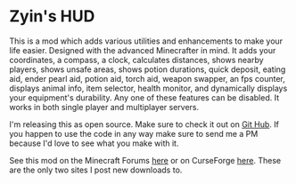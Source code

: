 Zyin's HUD
==============
This is a mod which adds various utilities and enhancements to make your life easier. Designed with the advanced Minecrafter in mind. It adds your coordinates, a compass, a clock, calculates distances, shows nearby players, shows unsafe areas, shows potion durations, quick deposit, eating aid, ender pearl aid, potion aid, torch aid, weapon swapper, an fps counter, displays animal info, item selector, health monitor, and dynamically displays your equipment's durability. Any one of these features can be disabled. It works in both single player and multiplayer servers.

I'm releasing this as open source. Make sure to check it out on [Git Hub](https://github.com/Zyin055/zyinhud). If you happen to use the code in any way make sure to send me a PM because I'd love to see what you make with it.

See this mod on the Minecraft Forums [here](http://www.minecraftforum.net/topic/1986419-164forgesspsmp-zyins-hud/) or on CurseForge [here](http://minecraft.curseforge.com/mc-mods/zyins-hud/). These are the only two sites I post new downloads to.